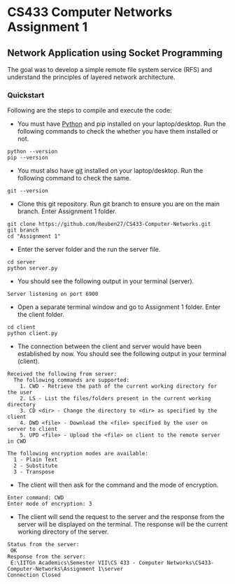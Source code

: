 # CS433 Computer Networks Assignment 1

## Network Application using Socket Programming
The goal was to develop a simple remote file system service (RFS) and understand the principles of layered network architecture. 

### Quickstart
Following are the steps to compile and execute the code:

- You must have [Python](https://www.python.org/) and pip installed on your laptop/desktop. Run the following commands to check the whether you have them installed or not.
```
python --version
pip --version
```

- You must also have [git](https://git-scm.com/) installed on your laptop/desktop. Run the following command to check the same.
```
git --version
``` 

- Clone this git repository. Run git branch to ensure you are on the main branch. Enter Assignment 1 folder.
```
git clone https://github.com/Reuben27/CS433-Computer-Networks.git
git branch
cd "Assignment 1"
```

- Enter the server folder and the run the server file.
```
cd server
python server.py
```

- You should see the following output in your terminal (server).
```console
Server listening on port 6900
```

- Open a separate terminal window and go to Assignment 1 folder. Enter the client folder.
```
cd client
python client.py
```

- The connection between the client and server would have been established by now. You should see the following output in your terminal (client).
```console
Received the following from server:
  The following commands are supported:
    1. CWD - Retrieve the path of the current working directory for the user
    2. LS - List the files/folders present in the current working directory
    3. CD <dir> - Change the directory to <dir> as specified by the client
    4. DWD <file> - Download the <file> specified by the user on server to client
    5. UPD <file> - Upload the <file> on client to the remote server in CWD

The following encryption modes are available:
  1 - Plain Text
  2 - Substitute
  3 - Transpose
```

- The client will then ask for the command and the mode of encryption. 
```console
Enter command: CWD
Enter mode of encryption: 3
```

- The client will send the request to the server and the response from the server will be displayed on the terminal. The response will be the current working directory of the server.
```console
Status from the server:
 OK
Response from the server:
 E:\IITGn Academics\Semester VII\CS 433 - Computer Networks\CS433-Computer-Networks\Assignment 1\server
Connection Closed
```
